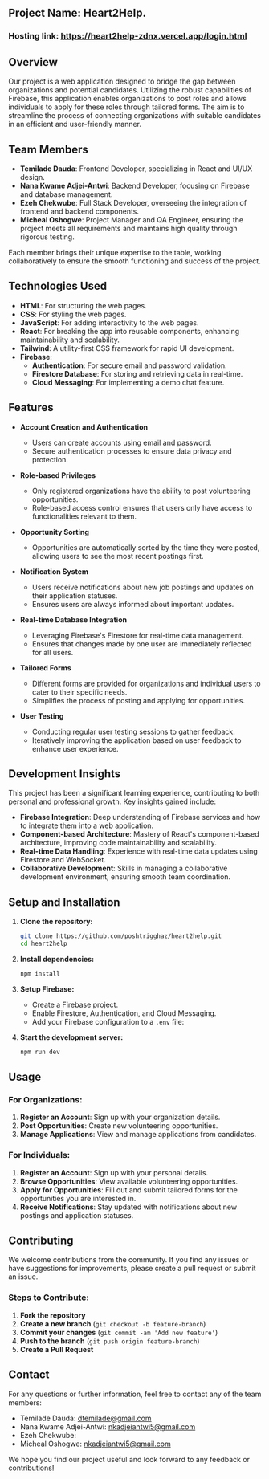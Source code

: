 ## Project Name: Heart2Help.

### Hosting link: https://heart2help-zdnx.vercel.app/login.html

## Overview

Our project is a web application designed to bridge the gap between organizations and potential candidates. Utilizing the robust capabilities of Firebase, this application enables organizations to post roles and allows individuals to apply for these roles through tailored forms. The aim is to streamline the process of connecting organizations with suitable candidates in an efficient and user-friendly manner.

## Team Members

- **Temilade Dauda**: Frontend Developer, specializing in React and UI/UX design.
- **Nana Kwame Adjei-Antwi**: Backend Developer, focusing on Firebase and database management.
- **Ezeh Chekwube**: Full Stack Developer, overseeing the integration of frontend and backend components.
- **Micheal Oshogwe**: Project Manager and QA Engineer, ensuring the project meets all requirements and maintains high quality through rigorous testing.

Each member brings their unique expertise to the table, working collaboratively to ensure the smooth functioning and success of the project.

## Technologies Used

- **HTML**: For structuring the web pages.
- **CSS**: For styling the web pages.
- **JavaScript**: For adding interactivity to the web pages.
- **React**: For breaking the app into reusable components, enhancing maintainability and scalability.
- **Tailwind**: A utility-first CSS framework for rapid UI development.
- **Firebase**:
  - **Authentication**: For secure email and password validation.
  - **Firestore Database**: For storing and retrieving data in real-time.
  - **Cloud Messaging**: For implementing a demo chat feature.

## Features

- **Account Creation and Authentication**
  - Users can create accounts using email and password.
  - Secure authentication processes to ensure data privacy and protection.
- **Role-based Privileges**

  - Only registered organizations have the ability to post volunteering opportunities.
  - Role-based access control ensures that users only have access to functionalities relevant to them.

- **Opportunity Sorting**

  - Opportunities are automatically sorted by the time they were posted, allowing users to see the most recent postings first.

- **Notification System**

  - Users receive notifications about new job postings and updates on their application statuses.
  - Ensures users are always informed about important updates.

- **Real-time Database Integration**

  - Leveraging Firebase's Firestore for real-time data management.
  - Ensures that changes made by one user are immediately reflected for all users.

- **Tailored Forms**

  - Different forms are provided for organizations and individual users to cater to their specific needs.
  - Simplifies the process of posting and applying for opportunities.

- **User Testing**
  - Conducting regular user testing sessions to gather feedback.
  - Iteratively improving the application based on user feedback to enhance user experience.

## Development Insights

This project has been a significant learning experience, contributing to both personal and professional growth. Key insights gained include:

- **Firebase Integration**: Deep understanding of Firebase services and how to integrate them into a web application.
- **Component-based Architecture**: Mastery of React's component-based architecture, improving code maintainability and scalability.
- **Real-time Data Handling**: Experience with real-time data updates using Firestore and WebSocket.
- **Collaborative Development**: Skills in managing a collaborative development environment, ensuring smooth team coordination.

## Setup and Installation

1. **Clone the repository:**

   ```sh
   git clone https://github.com/poshtrigghaz/heart2help.git
   cd heart2help
   ```

2. **Install dependencies:**

   ```sh
   npm install
   ```

3. **Setup Firebase:**

   - Create a Firebase project.
   - Enable Firestore, Authentication, and Cloud Messaging.
   - Add your Firebase configuration to a `.env` file:

4. **Start the development server:**
   ```sh
   npm run dev
   ```

## Usage

### For Organizations:

1. **Register an Account**: Sign up with your organization details.
2. **Post Opportunities**: Create new volunteering opportunities.
3. **Manage Applications**: View and manage applications from candidates.

### For Individuals:

1. **Register an Account**: Sign up with your personal details.
2. **Browse Opportunities**: View available volunteering opportunities.
3. **Apply for Opportunities**: Fill out and submit tailored forms for the opportunities you are interested in.
4. **Receive Notifications**: Stay updated with notifications about new postings and application statuses.

## Contributing

We welcome contributions from the community. If you find any issues or have suggestions for improvements, please create a pull request or submit an issue.

### Steps to Contribute:

1. **Fork the repository**
2. **Create a new branch** (`git checkout -b feature-branch`)
3. **Commit your changes** (`git commit -am 'Add new feature'`)
4. **Push to the branch** (`git push origin feature-branch`)
5. **Create a Pull Request**

## Contact

For any questions or further information, feel free to contact any of the team members:

- Temilade Dauda: dtemilade@gmail.com
- Nana Kwame Adjei-Antwi: nkadjeiantwi5@gmail.com
- Ezeh Chekwube:
- Micheal Oshogwe: nkadjeiantwi5@gmail.com

We hope you find our project useful and look forward to any feedback or contributions!
